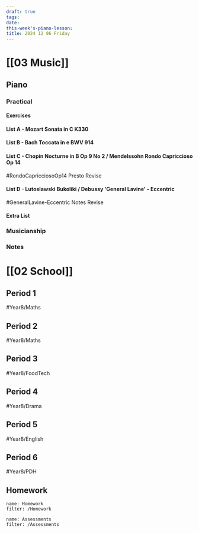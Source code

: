 ```yaml
---
draft: true
tags:
date: 
this-week's-piano-lesson:
title: 2024 12 06 Friday
---
```

# [[03 Music]]
## Piano
### Practical
#### Exercises

#### List A - Mozart Sonata in C K330

#### List B - Bach Toccata in e BWV 914

#### List C - Chopin Nocturne in B Op 9 No 2 / Mendelssohn Rondo Capriccioso Op 14
#RondoCapricciosoOp14 
Presto Revise
#### List D - Lutoslawski Bukoliki / Debussy 'General Lavine' - Eccentric
#GeneralLavine-Eccentric 
Notes Revise
#### Extra List

### Musicianship

### Notes 


# [[02 School]]
## Period 1
#Year8/Maths 
## Period 2
#Year8/Maths 
## Period 3
#Year8/FoodTech 
## Period 4
#Year8/Drama 
## Period 5
#Year8/English 
## Period 6
#Year8/PDH 
## Homework
```todoist
name: Homework
filter: /Homework
``` 

```todoist
name: Assessments
filter: /Assessments
```